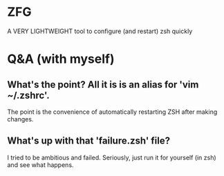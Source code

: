 # ZFG
A VERY LIGHTWEIGHT tool to configure (and restart) zsh quickly

# Q&A (with myself)
## What's the point? All it is is an alias for 'vim ~/.zshrc'.
The point is the convenience of automatically restarting ZSH after making changes.
## What's up with that 'failure.zsh' file?
I tried to be ambitious and failed. Seriously, just run it for yourself (in zsh) and see what happens.
